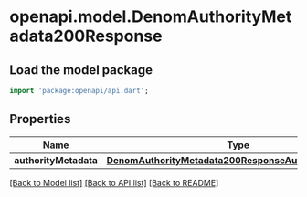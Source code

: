 # openapi.model.DenomAuthorityMetadata200Response

## Load the model package
```dart
import 'package:openapi/api.dart';
```

## Properties
Name | Type | Description | Notes
------------ | ------------- | ------------- | -------------
**authorityMetadata** | [**DenomAuthorityMetadata200ResponseAuthorityMetadata**](DenomAuthorityMetadata200ResponseAuthorityMetadata.md) |  | [optional] 

[[Back to Model list]](../README.md#documentation-for-models) [[Back to API list]](../README.md#documentation-for-api-endpoints) [[Back to README]](../README.md)


